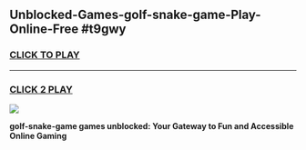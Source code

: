 
## Unblocked-Games-golf-snake-game-Play-Online-Free #t9gwy
<h3>
<a href="https://us.freeplayer.one?title=golf-snake-game&ref=10M">CLICK TO PLAY</a></h3>
<hr>

<h3>
<a href="https://us.freeplayer.one?title=golf-snake-game&ref=10M">CLICK 2 PLAY</a>
  
</h3>

<a href="https://us.freeplayer.one?title=golf-snake-game&ref=10M"><img src="https://clearcache.store/games.png"></a>


**golf-snake-game games unblocked: Your Gateway to Fun and Accessible Online Gaming**
